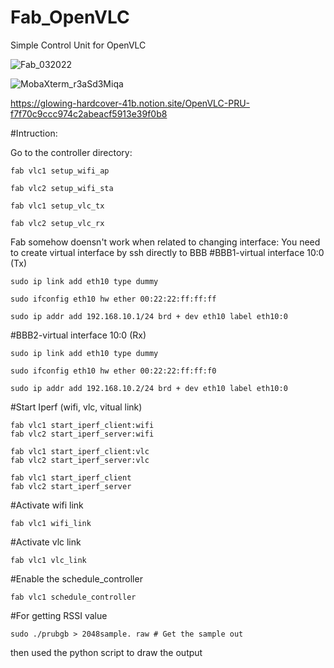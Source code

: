 # Fab_OpenVLC
 Simple Control Unit for OpenVLC
 
 ![Fab_032022](https://user-images.githubusercontent.com/34347264/157910137-6f7f791e-4902-4057-868a-5b31315243ff.png)

![MobaXterm_r3aSd3Miqa](https://user-images.githubusercontent.com/34347264/157898274-9802bb1f-b001-4f71-b3f0-d30647b6240f.png)

https://glowing-hardcover-41b.notion.site/OpenVLC-PRU-f7f70c9ccc974c2abeacf5913e39f0b8

#Intruction:

Go to the controller directory:
    
    fab vlc1 setup_wifi_ap

    fab vlc2 setup_wifi_sta

    fab vlc1 setup_vlc_tx

    fab vlc2 setup_vlc_rx

Fab somehow doensn't work when related to changing interface: You need to create virtual interface by ssh directly to BBB
#BBB1-virtual interface 10:0 (Tx)

    sudo ip link add eth10 type dummy

    sudo ifconfig eth10 hw ether 00:22:22:ff:ff:ff

    sudo ip addr add 192.168.10.1/24 brd + dev eth10 label eth10:0

#BBB2-virtual interface 10:0 (Rx)

    sudo ip link add eth10 type dummy

    sudo ifconfig eth10 hw ether 00:22:22:ff:ff:f0

    sudo ip addr add 192.168.10.2/24 brd + dev eth10 label eth10:0


#Start Iperf (wifi, vlc, vitual link)

    fab vlc1 start_iperf_client:wifi
    fab vlc2 start_iperf_server:wifi

    fab vlc1 start_iperf_client:vlc
    fab vlc2 start_iperf_server:vlc

    fab vlc1 start_iperf_client
    fab vlc2 start_iperf_server

#Activate wifi link
    
    fab vlc1 wifi_link

#Activate vlc link
    
    fab vlc1 vlc_link

#Enable the schedule_controller

    fab vlc1 schedule_controller


#For getting RSSI value
    
	sudo ./prubgb > 2048sample. raw # Get the sample out

then used the python script to draw the output
    
    